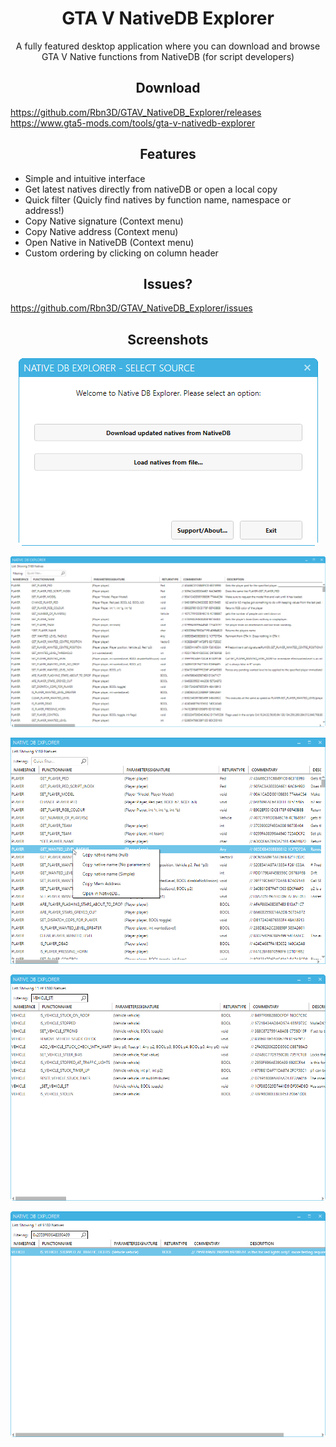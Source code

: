 <div align="center">
  <h1>GTA V NativeDB Explorer</h1>
  <p>
    A fully featured desktop application where you can download and browse GTA V Native functions from NativeDB (for script developers) 
  </p>
</div>

<h2 align="center">Download</h2>

https://github.com/Rbn3D/GTAV_NativeDB_Explorer/releases
https://www.gta5-mods.com/tools/gta-v-nativedb-explorer

<h2 align="center">Features</h2>

- Simple and intuitive interface
- Get latest natives directly from nativeDB or open a local copy
- Quick filter (Quicly find natives by function name, namespace or address!)
- Copy Native signature (Context menu)
- Copy Native address (Context menu)
- Open Native in NativeDB (Context menu)
- Custom ordering by clicking on column header

<h2 align="center">Issues?</h2>

https://github.com/Rbn3D/GTAV_NativeDB_Explorer/issues

<h2 align="center">Screenshots</h2>

<div align="center">

![maindemowindow01](./screens/splash.png)

![maindemowindow04](./screens/main-window.png)

![maindemowindow02](./screens/main-window-context.png)

![maindemowindow03](./screens/main-window-search.png)

![maindemowindow03](./screens/main-window-search-address.png)

</div>